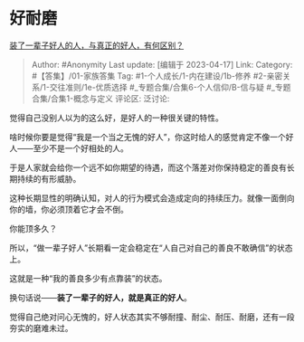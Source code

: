 # 好耐磨
[装了一辈子好人的人，与真正的好人，有何区别？](https://www.zhihu.com/question/21329906/answer/2986740702)

> Author: #Anonymity
> Last update: [编辑于 2023-04-17]
> Link:
> Category: #【答集】/01-家族答集
> Tag:  #1-个人成长/1-内在建设/1b-修养 #2-亲密关系/1-交往准则/1e-优质选择 #_专题合集/合集6-个人信仰/B-信与疑 #_专题合集/合集1-概念与定义
> 评论区:
> 泛讨论:

觉得自己没别人以为的这么好，是好人的一种很关键的特性。

啥时候你要是觉得“我是一个当之无愧的好人”，你这时给人的感觉肯定不像一个好人——至少不是一个好相处的人。

于是人家就会给你一个远不如你期望的待遇，而这个落差对你保持稳定的善良有长期持续的有形威胁。

这种长期显性的明确认知，对人的行为模式会造成定向的持续压力。就像一面倒向你的墙，你必须顶着它才会不倒。

你能顶多久？

所以，“做一辈子好人”长期看一定会稳定在“人自己对自己的善良不敢确信”的状态上。

这就是一种“我的善良多少有点靠装”的状态。

换句话说——**装了一辈子的好人，就是真正的好人**。

觉得自己绝对问心无愧的，好人状态其实不够耐撞、耐尘、耐压、耐磨，还有一段夯实的磨难未过。
